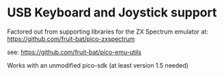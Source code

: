 # USB Keyboard and Joystick support
Factored out from supporting libraries for the ZX Spectrum emulator at: https://github.com/fruit-bat/pico-zxspectrum

see: https://github.com/fruit-bat/pico-emu-utils

Works with an unmodified pico-sdk (at least version 1.5 needed)
